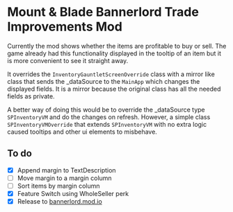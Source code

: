 # Mount & Blade Bannerlord Trade Improvements Mod

Currently the mod shows whether the items are profitable to buy or sell. The game already had this functionality displayed in the tooltip of an item but it is more convenient to see it straight away.

It overrides the `InventoryGauntletScreenOverride` class with a mirror like class that sends the _dataSource to the `MainApp` which changes the displayed fields. It is a mirror because the original class has all the needed fields as private.

A better way of doing this would be to override the _dataSource type `SPInventoryVM` and do the changes on refresh. However, a simple class `SPInventoryVMOverride` that extends `SPInventoryVM` with no extra logic caused tooltips and other ui elements to misbehave.

## To do
- [x] Append margin to TextDescription
- [ ] Move margin to a margin column
- [ ] Sort items by margin column
- [x] Feature Switch using WholeSeller perk
- [x] Release to [bannerlord.mod.io](https://bannerlord.mod.io/)